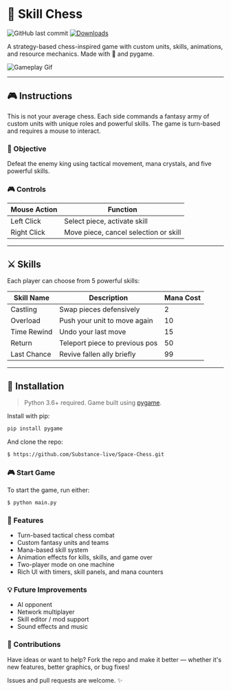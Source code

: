 # 🧠 Skill Chess

![GitHub last commit](https://img.shields.io/github/last-commit/Substance-live/Space-Chess)
[![Downloads](https://pepy.tech/badge/pygame)](https://pepy.tech/projects/pygame)


A strategy-based chess-inspired game with custom units, skills, animations, and resource mechanics. Made with 💖 and pygame.

![Gameplay Gif](your_gif_link_here.gif)

---

## 🎮 Instructions

This is not your average chess. Each side commands a fantasy army of custom units with unique roles and powerful skills. The game is turn-based and requires a mouse to interact.

### 🧩 Objective
Defeat the enemy king using tactical movement, mana crystals, and five powerful skills.

### 🎮 Controls
| Mouse Action     | Function                              |
|------------------|---------------------------------------|
| Left Click       | Select piece, activate skill          |
| Right Click      | Move piece, cancel selection or skill |

---

## ⚔️ Skills

Each player can choose from 5 powerful skills:

| Skill Name         | Description                 | Mana Cost |
|--------------------|-----------------------------|-----------|
| Castling           | Swap pieces defensively     | 2         |
| Overload           | Push your unit to move again| 10        |
| Time Rewind        | Undo your last move         | 15        |
| Return             | Teleport piece to previous pos| 50      |
| Last Chance        | Revive fallen ally briefly  | 99        |

---

## 🧪 Installation

> Python 3.6+ required. Game built using [pygame](https://www.pygame.org/).

Install with pip:
```bash
pip install pygame
```

And clone the repo:

```bash
$ https://github.com/Substance-live/Space-Chess.git
```

### 🎮 Start Game
To start the game, run either:
```bash
$ python main.py
```

### 🧠 Features
* Turn-based tactical chess combat
* Custom fantasy units and teams
* Mana-based skill system
* Animation effects for kills, skills, and game over
* Two-player mode on one machine
* Rich UI with timers, skill panels, and mana counters

### 💡 Future Improvements
- AI opponent
- Network multiplayer
- Skill editor / mod support
- Sound effects and music

### 🤝 Contributions
Have ideas or want to help? Fork the repo and make it better — whether it's new features, better graphics, or bug fixes!

Issues and pull requests are welcome. ✨
